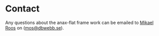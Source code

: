 Contact
==============================================

Any questions about the anax-flat frame work can be emailed to [Mikael Roos](https://mikaelroos.se) on (mos@dbwebb.se).
